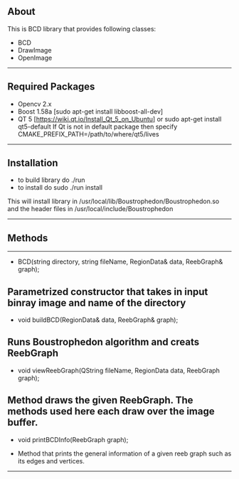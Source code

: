 ## About

This is BCD library that provides following classes:
- BCD
- DrawImage
- OpenImage
______
## Required Packages

- Opencv 2.x 
- Boost 1.58a [sudo apt-get install libboost-all-dev]
- QT 5 [https://wiki.qt.io/Install_Qt_5_on_Ubuntu] or sudo apt-get install qt5-default
 If Qt is not in default package then specify CMAKE_PREFIX_PATH=/path/to/where/qt5/lives
______
## Installation

- to build library do ./run
- to install do sudo ./run install

This will install library in /usr/local/lib/Boustrophedon/Boustrophedon.so
and the header files in /usr/local/include/Boustrophedon

______
## Methods
----------------------
*  BCD(string directory, string fileName, RegionData& data, ReebGraph& graph);

Parametrized constructor that takes in input binray image and name of the directory
----------------------
* void buildBCD(RegionData& data, ReebGraph& graph);

Runs Boustrophedon algorithm and creats ReebGraph 
----------------------
* void viewReebGraph(QString fileName, RegionData data, ReebGraph graph);
  
Method draws the given ReebGraph. The methods used here each draw over
  the image buffer.
----------------------
* void printBCDInfo(ReebGraph graph);

-  Method that prints the general information of a given reeb graph such as its edges and vertices.
----------------------
